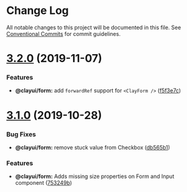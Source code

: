 # Change Log

All notable changes to this project will be documented in this file.
See [Conventional Commits](https://conventionalcommits.org) for commit guidelines.

# [3.2.0](https://github.com/liferay/clay/tree/master/packages/clay-form/compare/@clayui/form@3.1.0...@clayui/form@3.2.0) (2019-11-07)


### Features

* **@clayui/form:** add `forwardRef` support for `<ClayForm />` ([f5f3e7c](https://github.com/liferay/clay/tree/master/packages/clay-form/commit/f5f3e7c))





# [3.1.0](https://github.com/liferay/clay/tree/master/packages/clay-form/compare/@clayui/form@3.0.0...@clayui/form@3.1.0) (2019-10-28)

### Bug Fixes

-   **@clayui/form:** remove stuck value from Checkbox ([db565b1](https://github.com/liferay/clay/tree/master/packages/clay-form/commit/db565b1))

### Features

-   **@clayui/form:** Adds missing size properties on Form and Input component ([753249b](https://github.com/liferay/clay/tree/master/packages/clay-form/commit/753249b))
